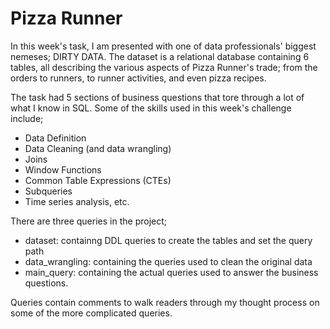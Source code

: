 # Pizza Runner

In this week's task, I am presented with one of data professionals' biggest nemeses; DIRTY DATA. 
The dataset is a relational database containing 6 tables, all describing the various aspects of Pizza Runner's trade; from the orders to 
runners, to runner activities, and even pizza recipes. 

The task had 5 sections of business questions that tore through a lot of what I know in SQL. 
Some of the skills used in this week's challenge include; 

- Data Definition
- Data Cleaning (and data wrangling)
- Joins
- Window Functions
- Common Table Expressions (CTEs)
- Subqueries
- Time series analysis, etc.

There are three queries in the project;

- dataset: containng DDL queries to create the tables and set the query path
- data_wrangling: containing the queries used to clean the original data
- main_query: containing the actual queries used to answer the business questions.

Queries contain comments to walk readers through my thought process on some of the more complicated queries.
